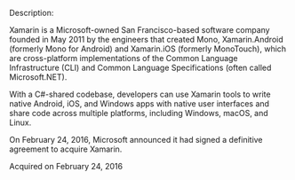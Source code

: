 Description:

Xamarin is a Microsoft-owned San Francisco-based software company founded in May 2011 by the engineers that created Mono, Xamarin.Android (formerly Mono for Android) and Xamarin.iOS (formerly MonoTouch), which are cross-platform implementations of the Common Language Infrastructure (CLI) and Common Language Specifications (often called Microsoft.NET).

With a C#-shared codebase, developers can use Xamarin tools to write native Android, iOS, and Windows apps with native user interfaces and share code across multiple platforms, including Windows, macOS, and Linux. 

On February 24, 2016, Microsoft announced it had signed a definitive agreement to acquire Xamarin.

Acquired on February 24, 2016
